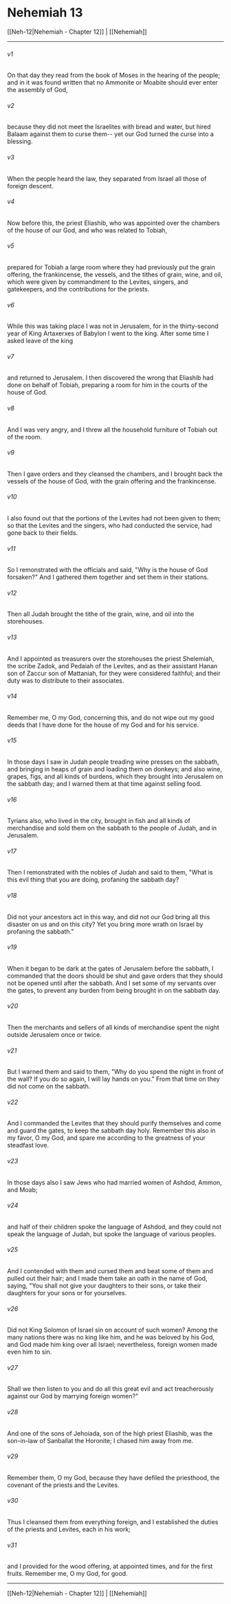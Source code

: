 # Nehemiah 13

[[Neh-12|Nehemiah - Chapter 12]] | [[Nehemiah]]
***

###### v1
On that day they read from the book of Moses in the hearing of the people; and in it was found written that no Ammonite or Moabite should ever enter the assembly of God,
###### v2
because they did not meet the Israelites with bread and water, but hired Balaam against them to curse them-- yet our God turned the curse into a blessing.
###### v3
When the people heard the law, they separated from Israel all those of foreign descent.
###### v4
Now before this, the priest Eliashib, who was appointed over the chambers of the house of our God, and who was related to Tobiah,
###### v5
prepared for Tobiah a large room where they had previously put the grain offering, the frankincense, the vessels, and the tithes of grain, wine, and oil, which were given by commandment to the Levites, singers, and gatekeepers, and the contributions for the priests.
###### v6
While this was taking place I was not in Jerusalem, for in the thirty-second year of King Artaxerxes of Babylon I went to the king. After some time I asked leave of the king
###### v7
and returned to Jerusalem. I then discovered the wrong that Eliashib had done on behalf of Tobiah, preparing a room for him in the courts of the house of God.
###### v8
And I was very angry, and I threw all the household furniture of Tobiah out of the room.
###### v9
Then I gave orders and they cleansed the chambers, and I brought back the vessels of the house of God, with the grain offering and the frankincense.
###### v10
I also found out that the portions of the Levites had not been given to them; so that the Levites and the singers, who had conducted the service, had gone back to their fields.
###### v11
So I remonstrated with the officials and said, "Why is the house of God forsaken?" And I gathered them together and set them in their stations.
###### v12
Then all Judah brought the tithe of the grain, wine, and oil into the storehouses.
###### v13
And I appointed as treasurers over the storehouses the priest Shelemiah, the scribe Zadok, and Pedaiah of the Levites, and as their assistant Hanan son of Zaccur son of Mattaniah, for they were considered faithful; and their duty was to distribute to their associates.
###### v14
Remember me, O my God, concerning this, and do not wipe out my good deeds that I have done for the house of my God and for his service.
###### v15
In those days I saw in Judah people treading wine presses on the sabbath, and bringing in heaps of grain and loading them on donkeys; and also wine, grapes, figs, and all kinds of burdens, which they brought into Jerusalem on the sabbath day; and I warned them at that time against selling food.
###### v16
Tyrians also, who lived in the city, brought in fish and all kinds of merchandise and sold them on the sabbath to the people of Judah, and in Jerusalem.
###### v17
Then I remonstrated with the nobles of Judah and said to them, "What is this evil thing that you are doing, profaning the sabbath day?
###### v18
Did not your ancestors act in this way, and did not our God bring all this disaster on us and on this city? Yet you bring more wrath on Israel by profaning the sabbath."
###### v19
When it began to be dark at the gates of Jerusalem before the sabbath, I commanded that the doors should be shut and gave orders that they should not be opened until after the sabbath. And I set some of my servants over the gates, to prevent any burden from being brought in on the sabbath day.
###### v20
Then the merchants and sellers of all kinds of merchandise spent the night outside Jerusalem once or twice.
###### v21
But I warned them and said to them, "Why do you spend the night in front of the wall? If you do so again, I will lay hands on you." From that time on they did not come on the sabbath.
###### v22
And I commanded the Levites that they should purify themselves and come and guard the gates, to keep the sabbath day holy. Remember this also in my favor, O my God, and spare me according to the greatness of your steadfast love.
###### v23
In those days also I saw Jews who had married women of Ashdod, Ammon, and Moab;
###### v24
and half of their children spoke the language of Ashdod, and they could not speak the language of Judah, but spoke the language of various peoples.
###### v25
And I contended with them and cursed them and beat some of them and pulled out their hair; and I made them take an oath in the name of God, saying, "You shall not give your daughters to their sons, or take their daughters for your sons or for yourselves.
###### v26
Did not King Solomon of Israel sin on account of such women? Among the many nations there was no king like him, and he was beloved by his God, and God made him king over all Israel; nevertheless, foreign women made even him to sin.
###### v27
Shall we then listen to you and do all this great evil and act treacherously against our God by marrying foreign women?"
###### v28
And one of the sons of Jehoiada, son of the high priest Eliashib, was the son-in-law of Sanballat the Horonite; I chased him away from me.
###### v29
Remember them, O my God, because they have defiled the priesthood, the covenant of the priests and the Levites.
###### v30
Thus I cleansed them from everything foreign, and I established the duties of the priests and Levites, each in his work;
###### v31
and I provided for the wood offering, at appointed times, and for the first fruits. Remember me, O my God, for good.

***

[[Neh-12|Nehemiah - Chapter 12]] | [[Nehemiah]]
